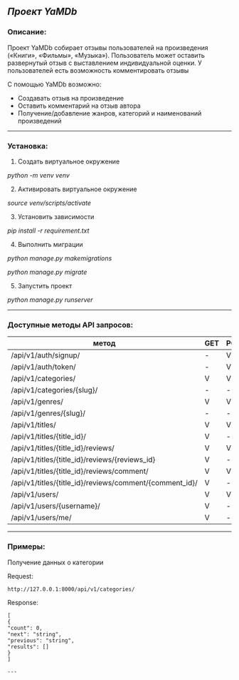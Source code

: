 ***Проект YaMDb***
---
### Описание:
Проект YaMDb собирает отзывы пользователей на произведения («Книги», «Фильмы», «Музыка»).
Пользователь может оставить развернутый отзыв с выставлением индивидуальной оценки.
У пользователей есть возможность комментировать отзывы

С помощью YaMDb возможно:
* Создавать отзыв на произведение
* Оставить комментарий на  отзыв автора
* Получение/добавление жанров, категорий и наименований произведений

---
### Установка:

1. Создать виртуальное окружение

*python -m venv venv*

2. Активировать виртуальное окружение

*source venv/scripts/activate*

3. Установить зависимости

*pip install -r requirement.txt*

4. Выполнить миграции

*python manage.py makemigrations*

*python manage.py migrate*

5. Запустить проект

*python manage.py runserver*

---
### Доступные методы API запросов:
метод                                            | GET | POST | PUT | PATCH | DEL |
-------------------------------------------------|-----|------|-----|-------|-----|
/api/v1/auth/signup/ | - | V | - | - | - |
/api/v1/auth/token/ | - | V | - | - | - |
/api/v1/categories/  | V | V | - | - | - |
/api/v1/categories/{slug}/  | - | - | - | - | V |
/api/v1/genres/ | V | V | - | - | - |
/api/v1/genres/{slug}/  | - | - | - | - | V |
/api/v1/titles/ | V | V | - | - | - |
/api/v1/titles/{title_id}/ | V | - | - | V | V |
/api/v1/titles/{title_id}/reviews/ | V | V | - | - | - |
/api/v1/titles/{title_id}/reviews/{reviews_id} | V | - | - | V | V |
/api/v1/titles/{title_id}/reviews/comment/ | V | V | - | - | - |
/api/v1/titles/{title_id}/reviews/comment/{comment_id}/ | V | - | - | V | V |
/api/v1/users/ | V | V | - | - | - |
/api/v1/users/{username}/ | V | - | - | V | V |
/api/v1/users/me/ | V | - | - | V | - |

---

### Примеры:
Получение данных о категории

Request:
```
http://127.0.0.1:8000/api/v1/categories/
```
Response:
```
[
{
"count": 0,
"next": "string",
"previous": "string",
"results": []
}
]

---
